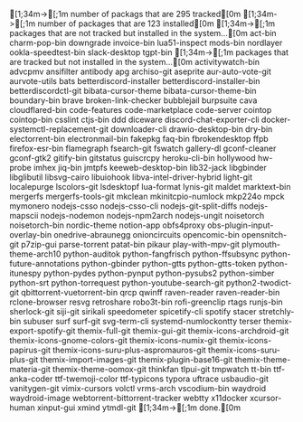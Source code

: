   [1;34m->[;1m number of packags that are 295 tracked[0m
  [1;34m->[;1m number of packages that are 123 installed[0m
  [1;34m->[;1m packages that are not tracked but installed in the system...[0m
act-bin
charm-pop-bin
downgrade
invoice-bin
lua51-inspect
mods-bin
nordlayer
ookla-speedtest-bin
slack-desktop
tgpt-bin
  [1;34m->[;1m packages that are tracked but not installed in the system...[0m
activitywatch-bin
advcpmv
ansifilter
antibody
apg
archiso-git
aseprite
aur-auto-vote-git
aurvote-utils
bats
betterdiscord-installer
betterdiscord-installer-bin
betterdiscordctl-git
bibata-cursor-theme
bibata-cursor-theme-bin
boundary-bin
brave
broken-link-checker
bubblejail
burpsuite
cava
cloudflared-bin
code-features
code-marketplace
code-server
cointop
cointop-bin
csslint
ctjs-bin
ddd
diceware
discord-chat-exporter-cli
docker-systemctl-replacement-git
downloader-cli
drawio-desktop-bin
dry-bin
electorrent-bin
electronmail-bin
fakepkg
faq-bin
fbrokendesktop
ffpb
firefox-esr-bin
flamegraph
fsearch-git
fswatch
gallery-dl
gconf-cleaner
gconf-gtk2
gitify-bin
gitstatus
guiscrcpy
heroku-cli-bin
hollywood
hw-probe
imhex
jiq-bin
jmtpfs
keeweb-desktop-bin
lib32-jack
libgbinder
libglibutil
libsvg-cairo
libuiohook
libva-intel-driver-hybrid
light-git
localepurge
lscolors-git
lsdesktopf
lua-format
lynis-git
maldet
marktext-bin
mergerfs
mergerfs-tools-git
mkclean
mkinitcpio-numlock
mkp224o
mpck
mymonero
nodejs-csso
nodejs-csso-cli
nodejs-git-split-diffs
nodejs-mapscii
nodejs-nodemon
nodejs-npm2arch
nodejs-ungit
noisetorch
noisetorch-bin
nordic-theme
notion-app
obfs4proxy
obs-plugin-input-overlay-bin
onedrive-abraunegg
onioncircuits
opencomic-bin
opensnitch-git
p7zip-gui
parse-torrent
patat-bin
pikaur
play-with-mpv-git
plymouth-theme-arch10
python-auditok
python-fangfrisch
python-ffsubsync
python-future-annotations
python-gbinder
python-gtts
python-gtts-token
python-itunespy
python-pydes
python-pynput
python-pysubs2
python-simber
python-srt
python-torrequest
python-youtube-search-git
python2-twodict-git
qbittorrent-vuetorrent-bin
qrcp
qwinff
raven-reader
raven-reader-bin
rclone-browser
resvg
retroshare
robo3t-bin
rofi-greenclip
rtags
runjs-bin
sherlock-git
siji-git
sirikali
speedometer
spicetify-cli
spotify
stacer
stretchly-bin
subuser
surf
surf-git
svg-term-cli
systemd-numlockontty
terser
themix-export-spotify-git
themix-full-git
themix-gui-git
themix-icons-archdroid-git
themix-icons-gnome-colors-git
themix-icons-numix-git
themix-icons-papirus-git
themix-icons-suru-plus-aspromauros-git
themix-icons-suru-plus-git
themix-import-images-git
themix-plugin-base16-git
themix-theme-materia-git
themix-theme-oomox-git
thinkfan
tlpui-git
tmpwatch
tt-bin
ttf-anka-coder
ttf-twemoji-color
ttf-typicons
typora
uftrace
usbaudio-git
vanitygen-git
vimix-cursors
volctl
vrms-arch
vscodium-bin
waydroid
waydroid-image
webtorrent-bittorrent-tracker
webtty
x11docker
xcursor-human
xinput-gui
xmind
ytmdl-git
  [1;34m->[;1m done.[0m
